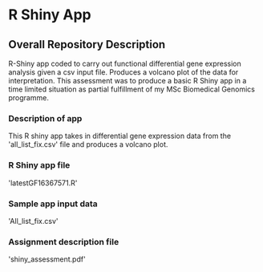 # R Shiny App
## Overall Repository Description
R-Shiny app coded to carry out functional differential gene expression analysis given a csv input file. Produces a volcano plot of the data for interpretation. 
This assessment was to produce a basic R Shiny app in a time limited situation as partial fulfillment of my MSc Biomedical Genomics programme.

### Description of app
This R shiny app takes in differential gene expression data from the 'all_list_fix.csv' file and produces a volcano plot. 

### R Shiny app file
'latestGF16367571.R'

### Sample app input data
'All_list_fix.csv'

### Assignment description file
'shiny_assessment.pdf'
